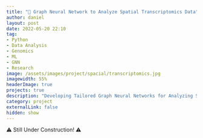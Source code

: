```yaml
---
title: "🧬 Graph Neural Network to Analyze Spatial Transcriptomics Data"
author: daniel
layout: post
date: 2022-05-20 22:10
tag: 
- Python
- Data Analysis
- Genomics
- ML
- GNN
- Research
image: /assets/images/project/spacial/transcriptomics.jpg
imagewidth: 55%
headerImage: true
projects: true
description: "Developing Tailored Graph Neural Networks for Analyzing Spatial Traits in Transcriptomics Data"
category: project
externalLink: false
hidden: show
---
```

:warning: Still Under Construction! :warning: